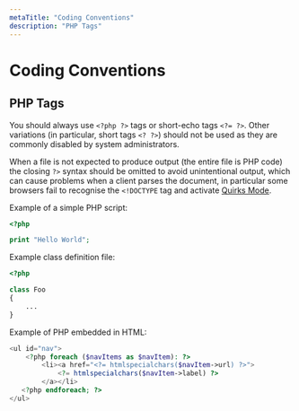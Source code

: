 ```yaml
---
metaTitle: "Coding Conventions"
description: "PHP Tags"
---
```


# Coding Conventions



## PHP Tags


You should always use `<?php ?>` tags or short-echo tags `<?= ?>`. Other variations (in particular, short tags `<? ?>`) should not be used as they are commonly disabled by system administrators.

When a file is not expected to produce output (the entire file is PHP code) the closing `?>` syntax should be omitted to avoid unintentional output, which can cause problems when a client parses the document, in particular some browsers fail to recognise the `<!DOCTYPE` tag and activate [Quirks Mode](https://en.wikipedia.org/wiki/Quirks_mode).

Example of a simple PHP script:

```php
<?php

print "Hello World";

```

Example class definition file:

```php
<?php

class Foo
{
    ...
}

```

Example of PHP embedded in HTML:

```php
<ul id="nav">
    <?php foreach ($navItems as $navItem): ?>
        <li><a href="<?= htmlspecialchars($navItem->url) ?>">
            <?= htmlspecialchars($navItem->label) ?>
        </a></li>
   <?php endforeach; ?>
</ul>

```

